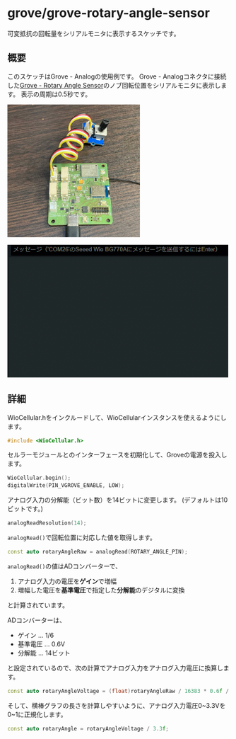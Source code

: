 # grove/grove-rotary-angle-sensor

可変抵抗の回転量をシリアルモニタに表示するスケッチです。

## 概要

このスケッチはGrove - Analogの使用例です。
Grove - Analogコネクタに接続した[Grove - Rotary Angle Sensor](https://www.seeedstudio.com/Grove-Rotary-Angle-Sensor.html)のノブ回転位置をシリアルモニタに表示します。
表示の周期は0.5秒です。

<a href="../../media/45.jpg"><img src="../../media/45.jpg" width="300"></a>

<a href="../../media/46.gif"><img src="../../media/46.gif" width="500"></a>

## 詳細

WioCellular.hをインクルードして、WioCellularインスタンスを使えるようにします。

```cpp
#include <WioCellular.h>
```

セルラーモジュールとのインターフェースを初期化して、Groveの電源を投入します。

```cpp
WioCellular.begin();
digitalWrite(PIN_VGROVE_ENABLE, LOW);
```

アナログ入力の分解能（ビット数）を14ビットに変更します。
(デフォルトは10ビットです。)

```cpp
analogReadResolution(14);
```

`analogRead()`で回転位置に対応した値を取得します。

```cpp
const auto rotaryAngleRaw = analogRead(ROTARY_ANGLE_PIN);
```

`analogRead()`の値はADコンバーターで、

1. アナログ入力の電圧を**ゲイン**で増幅
2. 増幅した電圧を**基準電圧**で指定した**分解能**のデジタルに変換

と計算されています。

ADコンバーターは、

* ゲイン ... 1/6
* 基準電圧 ... 0.6V
* 分解能 ... 14ビット

と設定されているので、次の計算でアナログ入力をアナログ入力電圧に換算します。

```cpp
const auto rotaryAngleVoltage = (float)rotaryAngleRaw / 16383 * 0.6f / (1.0f / 6);
```

そして、横棒グラフの長さを計算しやすいように、アナログ入力電圧0~3.3Vを0~1に正規化します。

```cpp
const auto rotaryAngle = rotaryAngleVoltage / 3.3f;
```

